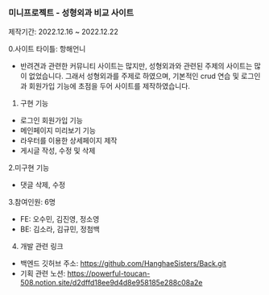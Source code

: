 ### 미니프로젝트 - 성형외과 비교 사이트
제작기간: 2022.12.16 ~ 2022.12.22

0.사이트 타이틀: 항해언니

- 반려견과 관련한 커뮤니티 사이트는 많지만, 성형외과와 관련된 주제의 사이트는 많이 없었습니다.
  그래서 성형외과를 주제로 하였으며, 기본적인 crud 연습 및 로그인과 회원가입 기능에 초점을 두어 사이트를 제작하였습니다. 

1. 구현 기능
 - 로그인 회원가입 기능
 - 메인페이지 미리보기 기능
 - 라우터를 이용한 상세페이지 제작
 - 게시글 작성, 수정 및 삭제

2.미구현 기능 
- 댓글 삭제, 수정

3.참여인원: 6명
* FE: 오수민, 김진영, 정소영
* BE: 김소라, 김규민, 정첨백

4. 개발 관련 링크
 * 백엔드 깃허브 주소: https://github.com/HanghaeSisters/Back.git
 * 기획 관련 노션: https://powerful-toucan-508.notion.site/d2dffd18ee9d4d8e958185e288c08a2e
